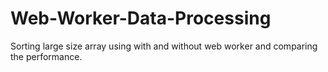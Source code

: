 # Web-Worker-Data-Processing
Sorting large size array using with and without web worker and comparing the performance.
